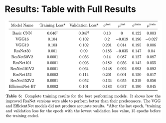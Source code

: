 # Results: Table with Full Results

<div class="grid grid-cols-1 justify-items-center">
  <img src="/images/results/results_table.png" class="max-h-105 shadow-xl" />
</div>